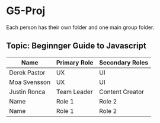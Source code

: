 # G5-Proj

Each person has their own folder and one main group folder.


## Topic: Beginnger Guide to Javascript

| Name        | Primary Role| Secondary Roles|
| ----------- | ----------- | -------------- |
|Derek Pastor | UX          | UI             |
|Moa Svensson | UX          | UI             |
|Justin Ronca | Team Leader | Content Creator|
|Name         | Role 1      | Role 2         |
|Name         | Role 1      | Role 2         |
